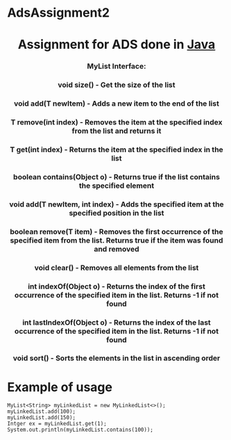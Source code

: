 # AdsAssignment2
<h1 align="center">Assignment for ADS done in <a href="https://daniilshat.ru/" target="_blank">Java</a> 
<h3 align="center">MyList Interface:</h3>
<h3 align="center">void size() - Get the size of the list</h3> 
<h3 align="center">void add(T newItem) - Adds a new item to the end of the list</h3> 
<h3 align="center">T remove(int index) - Removes the item at the specified index from the list and returns it</h3> 
  <h3 align="center">T get(int index) - Returns the item at the specified index in the list</h3> 
  <h3 align="center">boolean contains(Object o) - Returns true if the list contains the specified element</h3> 
  <h3 align="center">void add(T newItem, int index) - Adds the specified item at the specified position in the list</h3> 
  <h3 align="center">boolean remove(T item) - Removes the first occurrence of the specified item from the list. Returns true if the item was found and removed</h3> 
  <h3 align="center">void clear() - Removes all elements from the list</h3> 
  <h3 align="center">int indexOf(Object o) - Returns the index of the first occurrence of the specified item in the list. Returns -1 if not found</h3> 
  <h3 align="center">int lastIndexOf(Object o) - Returns the index of the last occurrence of the specified item in the list. Returns -1 if not found</h3> 
  <h3 align="center">void sort() - Sorts the elements in the list in ascending order</h3> 
  <h3 align="center"></h3> 
  
# Example of usage
```
MyList<String> myLinkedList = new MyLinkedList<>();
myLinkedList.add(100);
myLinkedList.add(150);
Intger ex = myLinkedList.get(1);
System.out.println(myLinkedList.contains(100));
```
